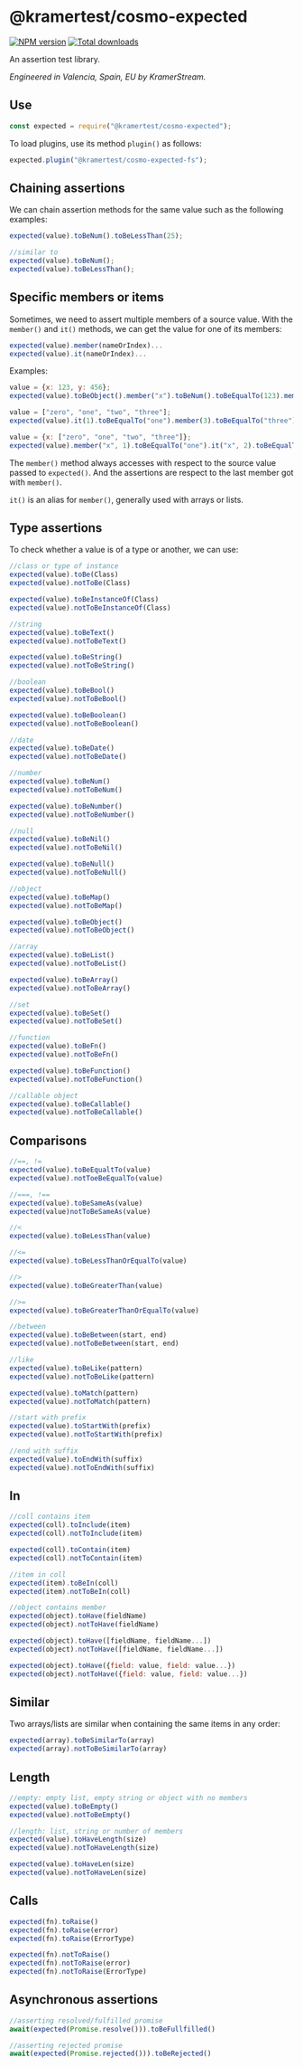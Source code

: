 # @kramertest/cosmo-expected

[![NPM version](https://img.shields.io/npm/v/@kramertest/cosmo-expected.svg)](https://npmjs.org/package/@kramertest/cosmo-expected)
[![Total downloads](https://img.shields.io/npm/dt/@kramertest/cosmo-expected.svg)](https://npmjs.org/package/@kramertest/cosmo-expected)

An assertion test library.

*Engineered in Valencia, Spain, EU by KramerStream.*

## Use

```javascript
const expected = require("@kramertest/cosmo-expected");
```

To load plugins, use its method `plugin()` as follows:

```javascript
expected.plugin("@kramertest/cosmo-expected-fs");
```

## Chaining assertions

We can chain assertion methods for the same value such as the following examples:

```javascript
expected(value).toBeNum().toBeLessThan(25);

//similar to
expected(value).toBeNum();
expected(value).toBeLessThan();
```

## Specific members or items

Sometimes, we need to assert multiple members of a source value.
With the `member()` and `it()` methods, we can get the value for one of its members:

```javascript
expected(value).member(nameOrIndex)...
expected(value).it(nameOrIndex)...
```

Examples:

```javascript
value = {x: 123, y: 456};
expected(value).toBeObject().member("x").toBeNum().toBeEqualTo(123).member("y").toBeNum();

value = ["zero", "one", "two", "three"];
expected(value).it(1).toBeEqualTo("one").member(3).toBeEqualTo("three");

value = {x: ["zero", "one", "two", "three"]};
expected(value).member("x", 1).toBeEqualTo("one").it("x", 2).toBeEqualTo("two");
```

The `member()` method always accesses with respect to the source value passed to `expected()`.
And the assertions are respect to the last member got with `member()`.

`it()` is an alias for `member()`, generally used with arrays or lists.

## Type assertions

To check whether a value is of a type or another, we can use:

```javascript
//class or type of instance
expected(value).toBe(Class)
expected(value).notToBe(Class)

expected(value).toBeInstanceOf(Class)
expected(value).notToBeInstanceOf(Class)

//string
expected(value).toBeText()
expected(value).notToBeText()

expected(value).toBeString()
expected(value).notToBeString()

//boolean
expected(value).toBeBool()
expected(value).notToBeBool()

expected(value).toBeBoolean()
expected(value).notToBeBoolean()

//date
expected(value).toBeDate()
expected(value).notToBeDate()

//number
expected(value).toBeNum()
expected(value).notToBeNum()

expected(value).toBeNumber()
expected(value).notToBeNumber()

//null
expected(value).toBeNil()
expected(value).notToBeNil()

expected(value).toBeNull()
expected(value).notToBeNull()

//object
expected(value).toBeMap()
expected(value).notToBeMap()

expected(value).toBeObject()
expected(value).notToBeObject()

//array
expected(value).toBeList()
expected(value).notToBeList()

expected(value).toBeArray()
expected(value).notToBeArray()

//set
expected(value).toBeSet()
expected(value).notToBeSet()

//function
expected(value).toBeFn()
expected(value).notToBeFn()

expected(value).toBeFunction()
expected(value).notToBeFunction()

//callable object
expected(value).toBeCallable()
expected(value).notToBeCallable()
```

## Comparisons

```javascript
//==, !=
expected(value).toBeEqualtTo(value)
expected(value).notToeBeEqualTo(value)

//===, !==
expected(value).toBeSameAs(value)
expected(value)notToBeSameAs(value)

//<
expected(value).toBeLessThan(value)

//<=
expected(value).toBeLessThanOrEqualTo(value)

//>
expected(value).toBeGreaterThan(value)

//>=
expected(value).toBeGreaterThanOrEqualTo(value)

//between
expected(value).toBeBetween(start, end)
expected(value).notToBeBetween(start, end)

//like
expected(value).toBeLike(pattern)
expected(value).notToBeLike(pattern)

expected(value).toMatch(pattern)
expected(value).notToMatch(pattern)

//start with prefix
expected(value).toStartWith(prefix)
expected(value).notToStartWith(prefix)

//end with suffix
expected(value).toEndWith(suffix)
expected(value).notToEndWith(suffix)
```

## In

```javascript
//coll contains item
expected(coll).toInclude(item)
expected(coll).notToInclude(item)

expected(coll).toContain(item)
expected(coll).notToContain(item)

//item in coll
expected(item).toBeIn(coll)
expected(item).notToBeIn(coll)

//object contains member
expected(object).toHave(fieldName)
expected(object).notToHave(fieldName)

expected(object).toHave([fieldName, fieldName...])
expected(object).notToHave([fieldName, fieldName...])

expected(object).toHave({field: value, field: value...})
expected(object).notToHave({field: value, field: value...})
```

## Similar

Two arrays/lists are similar when containing the same items in any order:

```javascript
expected(array).toBeSimilarTo(array)
expected(array).notToBeSimilarTo(array)
```

## Length

```javascript
//empty: empty list, empty string or object with no members
expected(value).toBeEmpty()
expected(value).notToBeEmpty()

//length: list, string or number of members
expected(value).toHaveLength(size)
expected(value).notToHaveLength(size)

expected(value).toHaveLen(size)
expected(value).notToHaveLen(size)
```

## Calls

```javascript
expected(fn).toRaise()
expected(fn).toRaise(error)
expected(fn).toRaise(ErrorType)

expected(fn).notToRaise()
expected(fn).notToRaise(error)
expected(fn).notToRaise(ErrorType)
```

## Asynchronous assertions

```javascript
//asserting resolved/fulfilled promise
await(expected(Promise.resolve())).toBeFullfilled()

//asserting rejected promise
await(expected(Promise.rejected())).toBeRejected()
```
